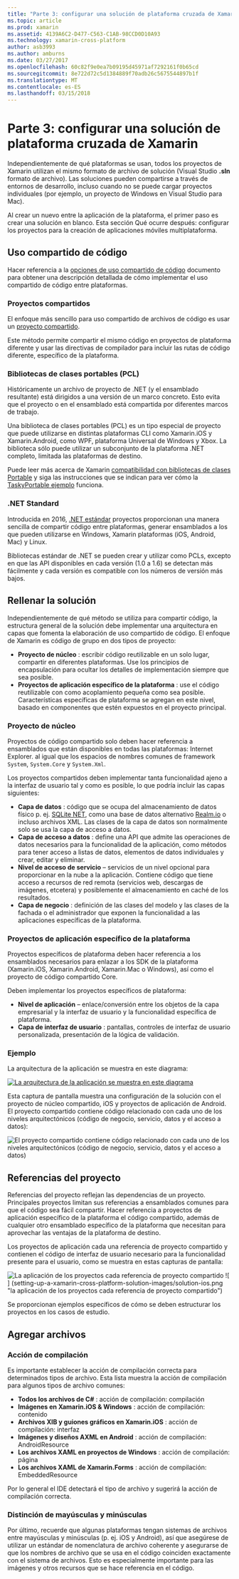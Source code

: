 ```yaml
---
title: "Parte 3: configurar una solución de plataforma cruzada de Xamarin"
ms.topic: article
ms.prod: xamarin
ms.assetid: 4139A6C2-D477-C563-C1AB-98CCD0D10A93
ms.technology: xamarin-cross-platform
author: asb3993
ms.author: amburns
ms.date: 03/27/2017
ms.openlocfilehash: 60c82f9e0ea7b09195d45971af7292161f0b65cd
ms.sourcegitcommit: 8e722d72c5d1384889f70adb26c5675544897b1f
ms.translationtype: MT
ms.contentlocale: es-ES
ms.lasthandoff: 03/15/2018
---
```

# <a name="part-3---setting-up-a-xamarin-cross-platform-solution"></a>Parte 3: configurar una solución de plataforma cruzada de Xamarin

Independientemente de qué plataformas se usan, todos los proyectos de Xamarin utilizan el mismo formato de archivo de solución (Visual Studio **.sln** formato de archivo). Las soluciones pueden compartirse a través de entornos de desarrollo, incluso cuando no se puede cargar proyectos individuales (por ejemplo, un proyecto de Windows en Visual Studio para Mac).



Al crear un nuevo entre la aplicación de la plataforma, el primer paso es crear una solución en blanco. Esta sección Qué ocurre después: configurar los proyectos para la creación de aplicaciones móviles multiplataforma.

 <a name="Sharing_Code" />


## <a name="sharing-code"></a>Uso compartido de código

Hacer referencia a la [opciones de uso compartido de código](~/cross-platform/app-fundamentals/code-sharing.md) documento para obtener una descripción detallada de cómo implementar el uso compartido de código entre plataformas.

 <a name="Shared_Asset_Projects" />


### <a name="shared-projects"></a>Proyectos compartidos

El enfoque más sencillo para uso compartido de archivos de código es usar un [proyecto compartido](~/cross-platform/app-fundamentals/shared-projects.md).

Este método permite compartir el mismo código en proyectos de plataforma diferente y usar las directivas de compilador para incluir las rutas de código diferente, específico de la plataforma.

 <a name="Portable_Class_Libraries" />


### <a name="portable-class-libraries-pcl"></a>Bibliotecas de clases portables (PCL)

Históricamente un archivo de proyecto de .NET (y el ensamblado resultante) está dirigidos a una versión de un marco concreto. Esto evita que el proyecto o en el ensamblado está compartida por diferentes marcos de trabajo.

Una biblioteca de clases portables (PCL) es un tipo especial de proyecto que puede utilizarse en distintas plataformas CLI como Xamarin.iOS y Xamarin.Android, como WPF, plataforma Universal de Windows y Xbox. La biblioteca sólo puede utilizar un subconjunto de la plataforma .NET completo, limitada las plataformas de destino.

Puede leer más acerca de Xamarin [compatibilidad con bibliotecas de clases Portable](~/cross-platform/app-fundamentals/pcl.md) y siga las instrucciones que se indican para ver cómo la [TaskyPortable ejemplo](https://github.com/xamarin/mobile-samples/tree/master/TaskyPortable) funciona.


### <a name="net-standard"></a>.NET Standard

Introducida en 2016, [.NET estándar](~/cross-platform/app-fundamentals/net-standard.md) proyectos proporcionan una manera sencilla de compartir código entre plataformas, generar ensamblados a los que pueden utilizarse en Windows, Xamarin plataformas (iOS, Android, Mac) y Linux.

Bibliotecas estándar de .NET se pueden crear y utilizar como PCLs, excepto en que las API disponibles en cada versión (1.0 a 1.6) se detectan más fácilmente y cada versión es compatible con los números de versión más bajos.



 <a name="Populating_the_Solution" />


## <a name="populating-the-solution"></a>Rellenar la solución

Independientemente de qué método se utiliza para compartir código, la estructura general de la solución debe implementar una arquitectura en capas que fomenta la elaboración de uso compartido de código.
El enfoque de Xamarin es código de grupo en dos tipos de proyecto:

-   **Proyecto de núcleo** : escribir código reutilizable en un solo lugar, compartir en diferentes plataformas. Use los principios de encapsulación para ocultar los detalles de implementación siempre que sea posible.
-   **Proyectos de aplicación específico de la plataforma** : use el código reutilizable con como acoplamiento pequeña como sea posible. Características específicas de plataforma se agregan en este nivel, basado en componentes que estén expuestos en el proyecto principal.


 <a name="Core_Project" />


### <a name="core-project"></a>Proyecto de núcleo

Proyectos de código compartido solo deben hacer referencia a ensamblados que están disponibles en todas las plataformas: Internet Explorer. al igual que los espacios de nombres comunes de framework `System`, `System.Core` y `System.Xml`.

Los proyectos compartidos deben implementar tanta funcionalidad ajeno a la interfaz de usuario tal y como es posible, lo que podría incluir las capas siguientes:

-   **Capa de datos** : código que se ocupa del almacenamiento de datos físico p. ej.  [SQLite NET](https://github.com/praeclarum/sqlite-net), como una base de datos alternativo [Realm.io](https://realm.io/products/realm-mobile-database/) o incluso archivos XML. Las clases de la capa de datos son normalmente solo se usa la capa de acceso a datos.
-   **Capa de acceso a datos** : define una API que admite las operaciones de datos necesarios para la funcionalidad de la aplicación, como métodos para tener acceso a listas de datos, elementos de datos individuales y crear, editar y eliminar.
-   **Nivel de acceso de servicio** – servicios de un nivel opcional para proporcionar en la nube a la aplicación. Contiene código que tiene acceso a recursos de red remota (servicios web, descargas de imágenes, etcetera) y posiblemente el almacenamiento en caché de los resultados.
-   **Capa de negocio** : definición de las clases del modelo y las clases de la fachada o el administrador que exponen la funcionalidad a las aplicaciones específicas de la plataforma.


 <a name="Platform-Specific_Application_Projects" />


### <a name="platform-specific-application-projects"></a>Proyectos de aplicación específico de la plataforma

Proyectos específicos de plataforma deben hacer referencia a los ensamblados necesarios para enlazar a los SDK de la plataforma (Xamarin.iOS, Xamarin.Android, Xamarin.Mac o Windows), así como el proyecto de código compartido Core.

Deben implementar los proyectos específicos de plataforma:

-   **Nivel de aplicación** – enlace/conversión entre los objetos de la capa empresarial y la interfaz de usuario y la funcionalidad específica de plataforma.
-   **Capa de interfaz de usuario** : pantallas, controles de interfaz de usuario personalizada, presentación de la lógica de validación.


<a name="Example" />


### <a name="example"></a>Ejemplo

La arquitectura de la aplicación se muestra en este diagrama:

 [ ![](setting-up-a-xamarin-cross-platform-solution-images/conceptualarchitecture.png "La arquitectura de la aplicación se muestra en este diagrama")](setting-up-a-xamarin-cross-platform-solution-images/conceptualarchitecture.png#lightbox)

Esta captura de pantalla muestra una configuración de la solución con el proyecto de núcleo compartido, iOS y proyectos de aplicación de Android. El proyecto compartido contiene código relacionado con cada uno de los niveles arquitectónicos (código de negocio, servicio, datos y el acceso a datos):

 ![](setting-up-a-xamarin-cross-platform-solution-images/core-solution-example.png "El proyecto compartido contiene código relacionado con cada uno de los niveles arquitectónicos (código de negocio, servicio, datos y el acceso a datos)")


 <a name="Project_References" />


## <a name="project-references"></a>Referencias del proyecto

Referencias del proyecto reflejan las dependencias de un proyecto. Principales proyectos limitan sus referencias a ensamblados comunes para que el código sea fácil compartir.
Hacer referencia a proyectos de aplicación específico de la plataforma el código compartido, además de cualquier otro ensamblado específico de la plataforma que necesitan para aprovechar las ventajas de la plataforma de destino.

Los proyectos de aplicación cada una referencia de proyecto compartido y contienen el código de interfaz de usuario necesario para la funcionalidad presente para el usuario, como se muestra en estas capturas de pantalla:

![](setting-up-a-xamarin-cross-platform-solution-images/solution-android.png "La aplicación de los proyectos cada referencia de proyecto compartido") ![ ] (setting-up-a-xamarin-cross-platform-solution-images/solution-ios.png "la aplicación de los proyectos cada referencia de proyecto compartido")


Se proporcionan ejemplos específicos de cómo se deben estructurar los proyectos en los casos de estudio.

 <a name="Adding_Files" />


## <a name="adding-files"></a>Agregar archivos

 <a name="Build_Action" />


### <a name="build-action"></a>Acción de compilación

Es importante establecer la acción de compilación correcta para determinados tipos de archivo. Esta lista muestra la acción de compilación para algunos tipos de archivo comunes:

-  **Todos los archivos de C#** : acción de compilación: compilación
-   **Imágenes en Xamarin.iOS & Windows** : acción de compilación: contenido
-   **Archivos XIB y guiones gráficos en Xamarin.iOS** : acción de compilación: interfaz
-   **Imágenes y diseños AXML en Android** : acción de compilación: AndroidResource
-  **Los archivos XAML en proyectos de Windows** : acción de compilación: página
-  **Los archivos XAML de Xamarin.Forms** : acción de compilación: EmbeddedResource


Por lo general el IDE detectará el tipo de archivo y sugerirá la acción de compilación correcta.

 <a name="Case_Sensitivity" />


### <a name="case-sensitivity"></a>Distinción de mayúsculas y minúsculas

Por último, recuerde que algunas plataformas tengan sistemas de archivos entre mayúsculas y minúsculas (p. ej.
iOS y Android), así que asegúrese de utilizar un estándar de nomenclatura de archivo coherente y asegurarse de que los nombres de archivo que se usa en el código coinciden exactamente con el sistema de archivos. Esto es especialmente importante para las imágenes y otros recursos que se hace referencia en el código.
